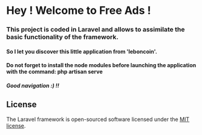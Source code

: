 # Hey ! Welcome to Free Ads ! 

### This project is coded in Laravel and allows to assimilate the basic functionality of the framework.
#### So I let you discover this little application from 'leboncoin'.
#### Do not forget to install the node modules before launching the application with the command: php artisan serve
##### Good navigation :) !! 

## License

The Laravel framework is open-sourced software licensed under the [MIT license](https://opensource.org/licenses/MIT).
